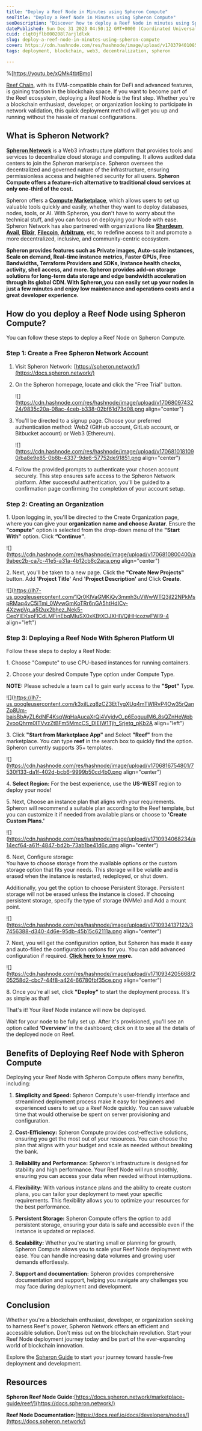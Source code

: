 ```yaml
---
title: "Deploy a Reef Node in Minutes using Spheron Compute"
seoTitle: "Deploy a Reef Node in Minutes using Spheron Compute"
seoDescription: "Discover how to deploy a Reef Node in minutes using Spheron Compute. This guide walks you through the steps to set up your Reef Node on the Spheron Network"
datePublished: Sun Dec 31 2023 04:50:12 GMT+0000 (Coordinated Universal Time)
cuid: clqt0jflb000208l7arjldlxk
slug: deploy-a-reef-node-in-minutes-using-spheron-compute
cover: https://cdn.hashnode.com/res/hashnode/image/upload/v1703794010857/82f47980-fb9b-487f-83b0-61ffcd53c2ea.png
tags: deployment, blockchain, web3, decentralization, spheron

---
```


%[https://youtu.be/xQMk4tbtBmo] 

[Reef Chain](https://reef.io/), with its EVM-compatible chain for DeFi and advanced features, is gaining traction in the blockchain space. If you want to become part of the Reef ecosystem, deploying a Reef Node is the first step. Whether you're a blockchain enthusiast, developer, or organization looking to participate in network validation, this quick deployment method will get you up and running without the hassle of manual configurations.

## **What is Spheron Network?**

[**Spheron Network**](https://spheron.network/) is a Web3 infrastructure platform that provides tools and services to decentralize cloud storage and computing. It allows audited data centers to join the Spheron marketplace. Spheron oversees the decentralized and governed nature of the infrastructure, ensuring permissionless access and heightened security for all users. **Spheron Compute offers a feature-rich alternative to traditional cloud services at only one-third of the cost.**

Spheron offers a [**Compute Marketplace**](https://docs.spheron.network/marketplace-guide), which allows users to set up valuable tools quickly and easily, whether they want to deploy databases, nodes, tools, or AI. With Spheron, you don't have to worry about the technical stuff, and you can focus on deploying your Node with ease. Spheron Network has also partnered with organizations like [**Shardeum**](https://blog.spheron.network/deploy-and-stake-a-shardeum-validator-on-spheron-in-minutes), [**Avail**](https://blog.spheron.network/deploy-an-avail-node-in-minutes-using-spheron-compute), [**Elixir**](https://blog.spheron.network/step-by-step-guide-to-launching-an-elixir-node-with-spheron), [**Filecoin**](https://filecoin.io/), [**Arbitrum**](https://arbitrum.io/), etc, to redefine access to it and promote a more decentralized, inclusive, and community-centric ecosystem.

**Spheron provides features such as Private images, Auto-scale instances, Scale on demand, Real-time instance metrics, Faster GPUs, Free Bandwidths, Terraform Providers and SDKs, Instance health checks, activity, shell access, and more. Spheron provides add-on storage solutions for long-term data storage and edge bandwidth acceleration through its global CDN. With Spheron**[**,**](https://filecoin.io/)**you can easily set up your nodes in just a few minutes and enjoy low maintenance and operations costs and a great developer experience.**

## **How do you deploy a Reef Node using Spheron Compute?**

You can follow these steps to deploy a Reef Node on Spheron Compute.

### **Step 1: Create a Free Spheron Network Account**

1. Visit Spheron Network: [https://spheron.network/](https://docs.spheron.network/)
    
2. On the Spheron homepage, locate and click the "Free Trial" button.
    
    ![](https://cdn.hashnode.com/res/hashnode/image/upload/v1706809743224/9835c20a-08ac-4ceb-b338-02bf61d73d08.png align="center")
    
3. You'll be directed to a signup page. Choose your preferred authentication method: Web2 (GitHub account, GitLab account, or Bitbucket account) or Web3 (Ethereum).
    
    ![](https://cdn.hashnode.com/res/hashnode/image/upload/v1706810181090/ba8e9e85-0b8b-4337-9de6-57752de91851.png align="center")
    
4. Follow the provided prompts to authenticate your chosen account securely. This step ensures safe access to the Spheron Network platform. After successful authentication, you'll be guided to a confirmation page confirming the completion of your account setup.
    

### **Step 2: Creating an Organization**

1\. Upon logging in, you'll be directed to the Create Organization page, where you can give your **organization name and choose Avatar**. Ensure the **"compute"** option is selected from the drop-down menu of the **"Start With"** option. Click **“Continue”**.

![](https://cdn.hashnode.com/res/hashnode/image/upload/v1706810800400/a9abec2b-ca7c-41e5-a31a-4b12cb8c2aca.png align="center")

2\. Next, you'll be taken to a new page. Click the **"Create New Projects"** button. Add '**Project Title'** And '**Project Description'** and Click **Create**.

![](https://lh7-us.googleusercontent.com/1Qr0KIVaGMKiQv3mmh3uVWwWTQ3jl22NPkMspRMaq4vC5iTmi_0WvwGmKoTRr6nGA5htHdICv-4XzwpVq_a5I2ux2bhez_Nek5-CepYIEKxpFlCdLMFinEbqMIuSX0xKBtXOJXHIVQjHHcozwFWI9-4 align="left")

### **Step 3: Deploying a Reef Node With Spheron Platform UI**

Follow these steps to deploy a Reef Node:

1\. Choose "Compute" to use CPU-based instances for running containers.

2\. Choose your desired Compute Type option under Compute Type.

**NOTE:** Please schedule a team call to gain early access to the **"Spot"** Type.

![](https://lh7-us.googleusercontent.com/k3xiILzq8zCZ3EtTvgXUq4mTWIRvP4Ow35rQanZo8Um-baisBbAyZL6dNF4KsqWqHaAucaXrQi4VyjdvO_p6EoguulM6_8sQZnHeWpb2vooQhrm0ITVvzZtBFm5MmcCS_DIEIW1Tjh_Srjetq_pKb2A align="left")

3\. Click **"Start from Marketplace App"** and Select **"Reef"** from the marketplace. You can type **reef** in the search box to quickly find the option. Spheron currently supports 35+ templates.

![](https://cdn.hashnode.com/res/hashnode/image/upload/v1706816754801/7530f133-da1f-402d-bcb6-9999b50cd4b0.png align="center")

4\. **Select Region:** For the best experience, use the **US-WEST** region to deploy your node!

5\. Next, Choose an instance plan that aligns with your requirements. Spheron will recommend a suitable plan according to the Reef template, but you can customize it if needed from available plans or choose to **'Create Custom Plans.'**

![](https://cdn.hashnode.com/res/hashnode/image/upload/v1710934068234/a14ecf64-a61f-4847-bd2b-73ab1be41d6c.png align="center")

6\. Next, Configure storage:  
You have to choose storage from the available options or the custom storage option that fits your needs. This storage will be volatile and is erased when the instance is restarted, redeployed, or shut down.

Additionally, you get the option to choose Persistent Storage. Persistent storage will not be erased unless the instance is closed. If choosing persistent storage, specify the type of storage (NVMe) and Add a mount point.

![](https://cdn.hashnode.com/res/hashnode/image/upload/v1710934137123/37456388-d340-4d6e-95db-45b15c62111a.png align="center")

7\. Next, you will get the configuration option, but Spheron has made it easy and auto-filled the configuration options for you. You can add advanced configuration if required. [**Click here to know mo**](https://docs.spheron.network/compute/cluster/compute#advance-configuration-1)**re.**

![](https://cdn.hashnode.com/res/hashnode/image/upload/v1710934205668/205258d2-cbc7-44f8-a424-66780fbf35ce.png align="center")

8\. Once you're all set, click **"Deploy"** to start the deployment process. It's as simple as that!

That's it! Your Reef Node instance will now be deployed.

Wait for your node to be fully set up. After it's provisioned, you'll see an option called **‘Overview’** in the dashboard; click on it to see all the details of the deployed node on Reef.

## **Benefits of Deploying Reef Node with Spheron Compute**

Deploying your Reef Node with Spheron Compute offers many benefits, including:

1. **Simplicity and Speed:** Spheron Compute's user-friendly interface and streamlined deployment process make it easy for beginners and experienced users to set up a Reef Node quickly. You can save valuable time that would otherwise be spent on server provisioning and configuration.
    
2. **Cost-Efficiency:** Spheron Compute provides cost-effective solutions, ensuring you get the most out of your resources. You can choose the plan that aligns with your budget and scale as needed without breaking the bank.
    
3. **Reliability and Performance:** Spheron's infrastructure is designed for stability and high performance. Your Reef Node will run smoothly, ensuring you can access your data when needed without interruptions.
    
4. **Flexibility:** With various instance plans and the ability to create custom plans, you can tailor your deployment to meet your specific requirements. This flexibility allows you to optimize your resources for the best performance.
    
5. **Persistent Storage:** Spheron Compute offers the option to add persistent storage, ensuring your data is safe and accessible even if the instance is updated or replaced.
    
6. **Scalability:** Whether you're starting small or planning for growth, Spheron Compute allows you to scale your Reef Node deployment with ease. You can handle increasing data volumes and growing user demands effortlessly.
    
7. **Support and documentation:** Spheron provides comprehensive documentation and support, helping you navigate any challenges you may face during deployment and development.
    

## **Conclusion**

Whether you're a blockchain enthusiast, developer, or organization seeking to harness Reef's power, Spheron Network offers an efficient and accessible solution. Don't miss out on the blockchain revolution. Start your Reef Node deployment journey today and be part of the ever-expanding world of blockchain innovation.

Explore the [Spheron Guide](https://docs.spheron.network/marketplace-guide) to start your journey toward hassle-free deployment and development.

## **Resources**

**Spheron Reef Node Guide:**[https://docs.spheron.network/marketplace-guide/reef/](https://docs.spheron.network/)

**Reef Node Documentation:**[https://docs.reef.io/docs/developers/nodes/](https://docs.spheron.network/)